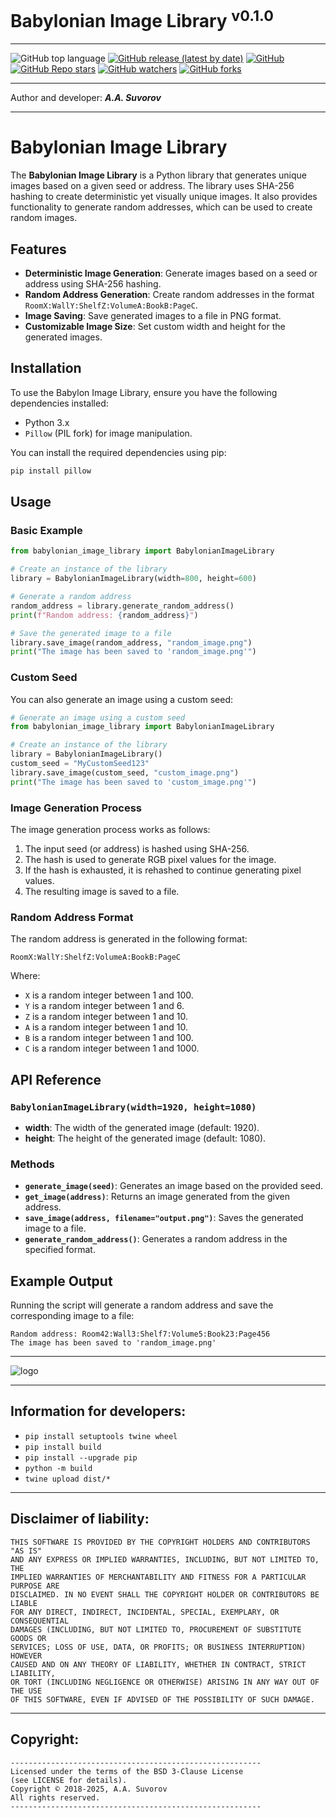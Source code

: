 # Babylonian Image Library <sup>v0.1.0</sup>

***

![GitHub top language](https://img.shields.io/github/languages/top/smartlegionlab/babylonian_image_library)
[![GitHub release (latest by date)](https://img.shields.io/github/v/release/smartlegionlab/babylonian_image_library)](https://github.com/smartlegionlab/babylonian_image_library/)
[![GitHub](https://img.shields.io/github/license/smartlegionlab/babylonian_image_library)](https://github.com/smartlegionlab/babylonian_image_library/blob/master/LICENSE)
[![GitHub Repo stars](https://img.shields.io/github/stars/smartlegionlab/babylonian_image_library?style=social)](https://github.com/smartlegionlab/babylonian_image_library/)
[![GitHub watchers](https://img.shields.io/github/watchers/smartlegionlab/babylonian_image_library?style=social)](https://github.com/smartlegionlab/babylonian_image_library/)
[![GitHub forks](https://img.shields.io/github/forks/smartlegionlab/babylonian_image_library?style=social)](https://github.com/smartlegionlab/babylonian_image_library/)

***

Author and developer: ___A.A. Suvorov___

---

# Babylonian Image Library

The **Babylonian Image Library** is a Python library that generates unique images based on a given seed or address. 
The library uses SHA-256 hashing to create deterministic yet visually unique images. 
It also provides functionality to generate random addresses, which can be used to create random images.

## Features

- **Deterministic Image Generation**: Generate images based on a seed or address using SHA-256 hashing.
- **Random Address Generation**: Create random addresses in the format `RoomX:WallY:ShelfZ:VolumeA:BookB:PageC`.
- **Image Saving**: Save generated images to a file in PNG format.
- **Customizable Image Size**: Set custom width and height for the generated images.

## Installation

To use the Babylon Image Library, ensure you have the following dependencies installed:

- Python 3.x
- `Pillow` (PIL fork) for image manipulation.

You can install the required dependencies using pip:

```bash
pip install pillow
```

## Usage

### Basic Example

```python
from babylonian_image_library import BabylonianImageLibrary

# Create an instance of the library
library = BabylonianImageLibrary(width=800, height=600)

# Generate a random address
random_address = library.generate_random_address()
print(f"Random address: {random_address}")

# Save the generated image to a file
library.save_image(random_address, "random_image.png")
print("The image has been saved to 'random_image.png'")
```

### Custom Seed

You can also generate an image using a custom seed:

```python
# Generate an image using a custom seed
from babylonian_image_library import BabylonianImageLibrary

# Create an instance of the library
library = BabylonianImageLibrary()
custom_seed = "MyCustomSeed123"
library.save_image(custom_seed, "custom_image.png")
print("The image has been saved to 'custom_image.png'")
```

### Image Generation Process

The image generation process works as follows:

1. The input seed (or address) is hashed using SHA-256.
2. The hash is used to generate RGB pixel values for the image.
3. If the hash is exhausted, it is rehashed to continue generating pixel values.
4. The resulting image is saved to a file.

### Random Address Format

The random address is generated in the following format:

```
RoomX:WallY:ShelfZ:VolumeA:BookB:PageC
```

Where:
- `X` is a random integer between 1 and 100.
- `Y` is a random integer between 1 and 6.
- `Z` is a random integer between 1 and 10.
- `A` is a random integer between 1 and 10.
- `B` is a random integer between 1 and 100.
- `C` is a random integer between 1 and 1000.

## API Reference

### `BabylonianImageLibrary(width=1920, height=1080)`

- **width**: The width of the generated image (default: 1920).
- **height**: The height of the generated image (default: 1080).

### Methods

- **`generate_image(seed)`**: Generates an image based on the provided seed.
- **`get_image(address)`**: Returns an image generated from the given address.
- **`save_image(address, filename="output.png")`**: Saves the generated image to a file.
- **`generate_random_address()`**: Generates a random address in the specified format.

## Example Output

Running the script will generate a random address and save the corresponding image to a file:

```
Random address: Room42:Wall3:Shelf7:Volume5:Book23:Page456
The image has been saved to 'random_image.png'

```

***

![logo](https://github.com/smartlegionlab/babylonian_image_library/raw/master/data/images/Room26Wall5Shelf8Volume5Book15Page329.png)


***

## Information for developers:

- `pip install setuptools twine wheel`
- `pip install build`
- `pip install --upgrade pip`
- `python -m build`
- `twine upload dist/*`

***

## Disclaimer of liability:

    THIS SOFTWARE IS PROVIDED BY THE COPYRIGHT HOLDERS AND CONTRIBUTORS "AS IS"
    AND ANY EXPRESS OR IMPLIED WARRANTIES, INCLUDING, BUT NOT LIMITED TO, THE
    IMPLIED WARRANTIES OF MERCHANTABILITY AND FITNESS FOR A PARTICULAR PURPOSE ARE
    DISCLAIMED. IN NO EVENT SHALL THE COPYRIGHT HOLDER OR CONTRIBUTORS BE LIABLE
    FOR ANY DIRECT, INDIRECT, INCIDENTAL, SPECIAL, EXEMPLARY, OR CONSEQUENTIAL
    DAMAGES (INCLUDING, BUT NOT LIMITED TO, PROCUREMENT OF SUBSTITUTE GOODS OR
    SERVICES; LOSS OF USE, DATA, OR PROFITS; OR BUSINESS INTERRUPTION) HOWEVER
    CAUSED AND ON ANY THEORY OF LIABILITY, WHETHER IN CONTRACT, STRICT LIABILITY,
    OR TORT (INCLUDING NEGLIGENCE OR OTHERWISE) ARISING IN ANY WAY OUT OF THE USE
    OF THIS SOFTWARE, EVEN IF ADVISED OF THE POSSIBILITY OF SUCH DAMAGE.

***

## Copyright:
    --------------------------------------------------------
    Licensed under the terms of the BSD 3-Clause License
    (see LICENSE for details).
    Copyright © 2018-2025, A.A. Suvorov
    All rights reserved.
    --------------------------------------------------------